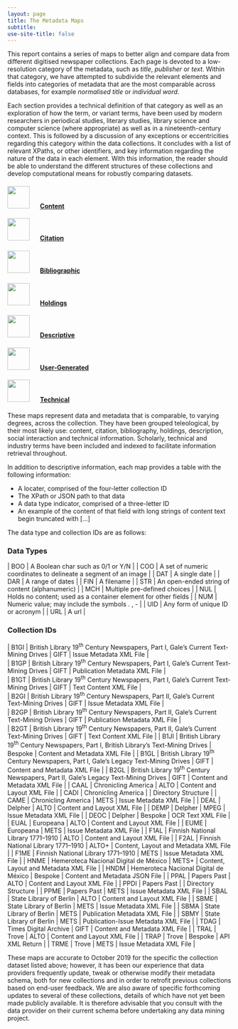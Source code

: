 ```yaml
---
layout: page
title: The Metadata Maps
subtitle: 
use-site-title: false
---
```


This report contains a series of maps to better align and compare data
from different digitised newspaper collections. Each page is devoted to
a low-resolution category of the metadata, such as *title*, *publisher*
or *text*. Within that category, we have attempted to subdivide the
relevant elements and fields into categories of metadata that are the
most comparable across databases, for example *normalised title* or
*individual word*.

Each section provides a technical definition of that category as well as
an exploration of how the term, or variant terms, have been used by
modern researchers in periodical studies, literary studies, library
science and computer science (where appropriate) as well as in a
nineteenth-century context. This is followed by a discussion of any
exceptions or eccentricities regarding this category within the data
collections. It concludes with a list of relevant XPaths, or other
identifiers, and key information regarding the nature of the data in
each element. With this information, the reader should be able to
understand the different structures of these collections and develop
computational means for robustly comparing datasets.

#### <img src="../../img/pointinghand.png" width="50" style="margin:0px 20px 0px 0px"> [Content](content)

#### <img src="../../img/pointinghand.png" width="50" style="margin:0px 20px 0px 0px"> [Citation](citation)

#### <img src="../../img/pointinghand.png" width="50" style="margin:0px 20px 0px 0px"> [Bibliographic](bibliographic)

#### <img src="../../img/pointinghand.png" width="50" style="margin:0px 20px 0px 0px"> [Holdings](holdings)

#### <img src="../../img/pointinghand.png" width="50" style="margin:0px 20px 0px 0px"> [Descriptive](descriptive)

#### <img src="../../img/pointinghand.png" width="50" style="margin:0px 20px 0px 0px"> [User-Generated](social)

#### <img src="../../img/pointinghand.png" width="50" style="margin:0px 20px 0px 0px"> [Technical](technical)

These maps represent data and metadata that is comparable, to
varying degrees, across the collection. They have been grouped
teleological, by their most likely use: content, citation, bibliography,
holdings, description, social interaction and technical information.
Scholarly, technical and industry terms have been included and indexed
to facilitate information retrieval throughout.

In addition to descriptive information, each map provides a table with
the following information:

  - A locater, comprised of the four-letter collection ID
  - The XPath or JSON path to that data
  - A data type indicator, comprised of a three-letter ID
  - An example of the content of that field with long strings of content
    text begin truncated with \[…\]

The data type and collection IDs are as follows:

### Data Types

| BOO | A Boolean char such as 0/1 or Y/N  |
| COO | A set of numeric coordinates to delineate a segment of an image |
| DAT | A single date  |
| DAR | A range of dates  |
| FIN | A filename  |
| STR | An open-ended string of content (alphanumeric)  |
| MCH | Multiple pre-defined choices  |
| NUL | Holds no content; used as a container element for other fields  |
| NUM | Numeric value; may include the symbols . , -  |
| UID | Any form of unique ID or acronym  |
| URL | A url  |

### Collection IDs

| B1GI  | British Library 19<sup>th</sup> Century Newspapers, Part I, Gale’s Current Text-Mining Drives  | GIFT  | Issue Metadata XML File  |  
| B1GP  | British Library 19<sup>th</sup> Century Newspapers, Part I, Gale’s Current Text-Mining Drives  | GIFT  | Publication Metadata XML File  |  
| B1GT  | British Library 19<sup>th</sup> Century Newspapers, Part I, Gale’s Current Text-Mining Drives  | GIFT  | Text Content XML File  |  
| B2GI  | British Library 19<sup>th</sup> Century Newspapers, Part II, Gale’s Current Text-Mining Drives  | GIFT  | Issue Metadata XML File  |  
| B2GP  | British Library 19<sup>th</sup> Century Newspapers, Part II, Gale’s Current Text-Mining Drives  | GIFT  | Publication Metadata XML File  |  
| B2GT  | British Library 19<sup>th</sup> Century Newspapers, Part II, Gale’s Current Text-Mining Drives  | GIFT  | Text Content XML File  |
| B1JI  | British Library 19<sup>th</sup> Century Newspapers, Part I, British Library’s Text-Mining Drives | Bespoke  | Content and Metadata XML File  |
| B1GL  | British Library 19<sup>th</sup> Century Newspapers, Part I, Gale’s Legacy Text-Mining Drives  | GIFT  | Content and Metadata XML File  |
| B2GL  | British Library 19<sup>th</sup> Century Newspapers, Part II, Gale’s Legacy Text-Mining Drives  | GIFT  | Content and Metadata XML File  |
| CAAL  | Chronicling America  | ALTO  | Content and Layout XML File  |
| CADI  | Chronicling America  |  | Directory Structure  |
| CAME  | Chronicling America  | METS  | Issue Metadata XML File  |
| DEAL  | Delpher  | ALTO  | Content and Layout XML File  |
| DEMP  | Delpher  | MPEG  | Issue Metadata XML File  |
| DEOC  | Delpher  | Bespoke  | OCR Text XML File  |
| EUAL  | Europeana  | ALTO  | Content and Layout XML File  |
| EUME  | Europeana  | METS  | Issue Metadata XML File  |
| F1AL  | Finnish National Library 1771–1910  | ALTO  | Content and Layout XML File  |
| F2AL  | Finnish National Library 1771–1910  | ALTO+  | Content, Layout and Metadata XML File |
| F1ME  | Finnish National Library 1771–1910  | METS  | Issue Metadata XML File  |
| HNME  | Hemeroteca Nacional Digital de México  | METS+  | Content, Layout and Metadata XML File |
| HNDM  | Hemeroteca Nacional Digital de México  | Bespoke  | Content and Metadata JSON File  |
| PPAL  | Papers Past  | ALTO  | Content and Layout XML File  |
| PPDI  | Papers Past  |  | Directory Structure  |
| PPME  | Papers Past  | METS  | Issue Metadata XML File  |
| SBAL  | State Library of Berlin  | ALTO  | Content and Layout XML File  |
| SBME  | State Library of Berlin  | METS  | Issue Metadata XML File  |
| SBMA  | State Library of Berlin  | METS  | Publication Metadata XML File  |
| SBMY  | State Library of Berlin  | METS  | Publication-Issue Metadata XML File  |
| TDAG  | Times Digital Archive  | GIFT  | Content and Metadata XML File  |
| TRAL  | Trove  | ALTO  | Content and Layout XML File  |
| TRAP  | Trove  | Bespoke  | API XML Return  |
| TRME  | Trove  | METS  | Issue Metadata XML File  |

These maps are accurate to October 2019 for the specific the collection
dataset listed above; however, it has been our experience that data
providers frequently update, tweak or otherwise modify their metadata
schema, both for new collections and in order to retrofit previous
collections based on end-user feedback. We are also aware of specific
forthcoming updates to several of these collections, details of which
have not yet been made publicly available. It is therefore advisable
that you consult with the data provider on their current schema before
undertaking any data mining project.
